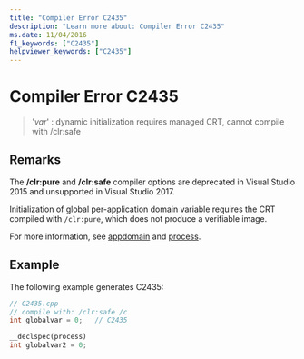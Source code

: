```yaml
---
title: "Compiler Error C2435"
description: "Learn more about: Compiler Error C2435"
ms.date: 11/04/2016
f1_keywords: ["C2435"]
helpviewer_keywords: ["C2435"]
---
```

# Compiler Error C2435

> '*var*' : dynamic initialization requires managed CRT, cannot compile with /clr:safe

## Remarks

The **/clr:pure** and **/clr:safe** compiler options are deprecated in Visual Studio 2015 and unsupported in Visual Studio 2017.

Initialization of global per-application domain variable requires the CRT compiled with `/clr:pure`, which does not produce a verifiable image.

For more information, see [appdomain](../../cpp/appdomain.md) and [process](../../cpp/process.md).

## Example

The following example generates C2435:

```cpp
// C2435.cpp
// compile with: /clr:safe /c
int globalvar = 0;   // C2435

__declspec(process)
int globalvar2 = 0;
```
